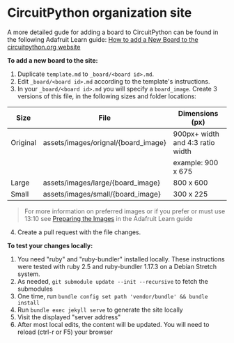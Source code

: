 
# CircuitPython organization site
A more detailed gude for adding a board to CircuitPython can be found in the
following Adafruit Learn guide: [How to add a New Board to the circuitpython.org website](https://learn.adafruit.com/how-to-add-a-new-board-to-the-circuitpython-org-website)

**To add a new board to the site:**

1. Duplicate `template.md` to `_board/<board id>.md`.
2. Edit `_board/<board id>.md` according to the template's instructions.
3. In your `_board/<board id>.md` you will specify a `board_image`. Create 3
versions of this file, in the following sizes and folder locations:

|Size|File|Dimensions (px)|
|--|--|--|
|Original|assets/images/orignal/{board_image}|900px+ width and 4:3 ratio width|
|||example: 900 x 675|
|Large|assets/images/large/{board_image}|800 x 600|
|Small|assets/images/small/{board_image}|300 x 225|

> For more information on preferred images or if you prefer or must use 13:10 see
> [Preparing the Images](https://learn.adafruit.com/how-to-add-a-new-board-to-the-circuitpython-org-website/preparing-the-images)
> in the Adafruit Learn guide

4. Create a pull request with the file changes.

**To test your changes locally:**

1. You need "ruby" and "ruby-bundler" installed locally.  These instructions
were tested with ruby 2.5 and ruby-bundler 1.17.3 on a Debian Stretch system.
2. As needed, `git submodule update --init --recursive` to fetch the submodules
3. One time, run `bundle config set path 'vendor/bundle' && bundle install`
4. Run `bundle exec jekyll serve` to generate the site locally
5. Visit the displayed "server address"
6. After most local edits, the content will be updated.  You will need to
reload (ctrl-r or F5) your browser
